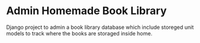 # Admin Homemade Book Library

Django project to admin a book library database which include storeged unit models to track where the books are storaged inside home.
